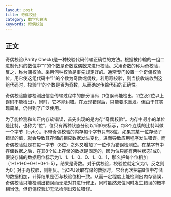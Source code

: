 ```yaml
---
layout: post
title: 奇偶校验
category: 数学和算法
keywords: 奇偶校验
---
```


## 正文
奇偶校验(Parity Check)是一种校验代码传输正确性的方法。根据被传输的一组二进制代码的数位中“1”的个数是奇数或偶数来进行校验。采用奇数的称为奇校验，反之，称为偶校验。采用何种校验是事先规定好的。通常专门设置一个奇偶校验位，用它使这组代码中“1”的个数为奇数或偶数。若用奇校验，则当接收端收到这组代码时，校验“1”的个数是否为奇数，从而确定传输代码的正确性。

奇偶校验能够检测出信息传输过程中的部分误码（1位误码能检出，2位及2位以上误码不能检出），同时，它不能纠错。在发现错误后，只能要求重发。但由于其实现简单，仍得到了广泛使用。


为了能检测和纠正内存软错误，首先出现的是内存“奇偶校验”。内存中最小的单位是比特，也称为“位”，位只有两种状态分别以1和0来标示，每8个连续的比特叫做一个字节（byte）。不带奇偶校验的内存每个字节只有8位，如果其某一位存储了错误的值，就会导致其存储的相应数据发生变化，进而导致应用程序发生错误。而奇偶校验就是在每一字节（8位）之外又增加了一位作为错误检测位。在某字节中存储数据之后，在其8个位上存储的数据是固定的，因为位只能有两种状态1或0，假设存储的数据用位标示为1、1、1、0、0、1、0、1，那么把每个位相加（1+1+1+0+0+1+0+1=5），结果是奇数。对于偶校验，校验位就定义为1，反之则为0；对于奇校验，则相反。当CPU读取存储的数据时，它会再次把前8位中存储的数据相加，计算结果是否与校验位相一致。从而一定程度上能检测出内存错误，奇偶校验只能检测出错误而无法对其进行修正，同时虽然双位同时发生错误的概率相当低，但奇偶校验却无法检测出双位错误。